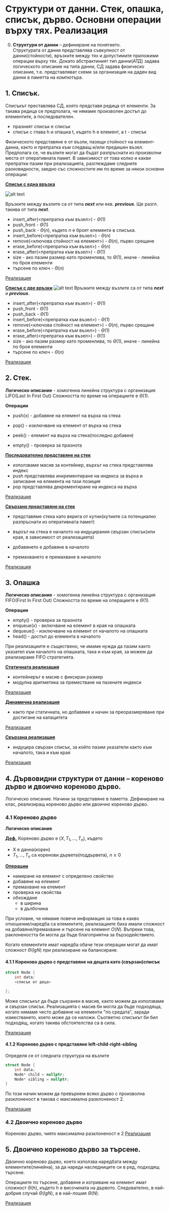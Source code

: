 # Структури от данни. Стек, опашка, списък, дърво. Основни операции върху тях. Реализация
0. **Структури от данни** – дефиниране на понятието.  
Структурата от данни представлява съвкупност от данни(стойности), връзките между тях и допустимите приложими операции върху тях. 
Докато абстрактиният тип данни(АТД) задава логическото описание на типа данни, СД задава физическо описание, т.е. представляват схеми за организация на даден вид данни в паметта на компютъра. 

## 1. Списък. 
Списъкът преставлява СД, която представя редица от елементи. За такава редица се предполага, че нямаме произволен достъп до елементите, а последователен. 
* празният списък е списък
* списък с глава h и опашка t, където h е елемент, а t - списък 

Физическото представяне е от възли, пазещи стойност на елемент-данна, както и препратка към следващ и/или предишен възел. Предполага се, че възлите могат да бъдат разпръснати из произволни места от оперативната памет. В зависимост от това колко и какви препратки пазим при реализацията, разглеждаме следните разновидности, заедно със сложностите им по време за някои основни операции: 

<u>**Списък с една връзка**</u> 

![alt text](image-3.png)

Връзките между възлите са от типа ***next*** или екв. ***previous***. Ще разгл. такива от типа ***next***. 

* insert_after(<препратка към възел>) -  $\Theta(1)$  
* push_front - $\Theta(1)$ 
* push_back - $\Theta(n)$, където $n$ е броят елементи в списъка. 
* insert_before(<препратка към възел>) - $\Theta(n)$ 
* remove(<ключова стойност на елемент>) - $\Theta(n)$, първо срещане
* erase_before(<препратка към възел>) - $\Theta(n)$
* erase_after(<препратка към възел>) -  $\Theta(1)$
* size - ако пазим размер като променлива, то  $\Theta(1)$, иначе - линейна по броя елементи
* търсене по ключ - $\Theta(n)$

[Реализация](./data-structures/singly-linked-list-simple.cpp)

<u>**Списък с две връзки**</u> 
![alt text](image-4.png)
Връзките между възлите са от типа ***next*** и ***previous***.

* insert_after(<препратка към възел>) -  $\Theta(1)$  
* push_front - $\Theta(1)$ 
* push_back - $\Theta(1)$ 
* insert_before(<препратка към възел>) - $\Theta(1)$ 
* remove(<ключова стойност на елемент>) - $\Theta(n)$, първо срещане
* erase_before(<препратка към възел>) - $\Theta(1)$
* erase_after(<препратка към възел>) -  $\Theta(1)$
* size - ако пазим размер като променлива, то  $\Theta(1)$, иначе - линейна по броя елементи
* търсене по ключ - $\Theta(n)$

[Реализация](./data-structures/doubly-linked-list.cpp)

## 2. Стек. 
**Логическо описание** - хомогенна линейна структура с организация LIFO(Last In First Out) 
Сложността по време на операциите е $\Theta(1)$.

**Операции**

* push(x) - добавяне на елемент на върха на стека 
* pop() - изключване на елемент от върха на стека
* peek() - елемент на върха на стека(последно добавен)

* empty() - проверка за празнота


<u>**Последователно представяне на стек**</u>

* използваме масив за контейнер, върхът на стека представлява индекс
* push представлява инкрементиране на индекса за върха и записване на елемента на тази позиция
* pop представлява декрементиране на индекса на върха

[Реализация](./data-structures/stack-sequential.cpp)

<u>**Свързано представяне на стек**</u>

* представяме стека като верига от кутии(кутиите са потенциално разпръснати из оперативната памет)

* върхът на стека е началото на индуцирания свързан списък(или края, в зависимост от реализацията)
* добавянето е добавяне в началото 
* премахването е премахване в началото



[Реализация](./data-structures/stack-linked.cpp)


## 3. Опашка
**Логическо описание** - хомогенна линейна структура с организация FIFO(First In First Out) 
Сложността по време на операциите е $\Theta(1)$.

**Операции**
* empty() - проверка за празнота
* enqueue(x) - включване на елемент в края на опашката
* dequeue() - изключване на елемент от началото на опашката
* head() - достъп до елемента в началото 

При реализациите е съществено, че имаме нужда да пазим както указател към началото на опашката, така и към края, за можем да реализираме FIFO стратегията. 

<u>**Статичната реализация**</u> 
* контейнерът е масив с фиксиран размер 
* модулна аритметика за преместване на пазените индекси

[Реализация](./data-structures/queue-static.cpp)

<u>**Динамична реализация**</u>
* както при статичната, но добавяме и начин за преоразмеряване при достигане на капацитета 

[Реализация](./data-structures/queue-dynamic.cpp)

<u>**Свързана реализация**</u>
* индуцира свързан списък, за който пазим указатели както към началото, така и към края 

[Реализация](./data-structures/queue-linked.cpp)



## 4. Дървовидни структури от данни – кореново дърво и двоично кореново дърво.
Логическо описание. Начини за представяне в паметта. Дефиниране на клас, реализиращ кореново дърво или двоично кореново дърво.

### 4.1 Кореново дърво

**Логическо описание**

<u>**Деф.**</u>  Кореново дърво е $(X, T_1, ..., T_n)$, където 
* X е данна(корен)
* $T_1, ..., T_n$ са коренови дървета(поддървета), $n \geq 0$


<u>**Операции**</u>
* намиране на елемент с определено свойство 
* добавяне на елемент
* премахване на елемент
* проверка на свойства 
* обхождане 
    * в ширина
    * в дълбочина

При условие, че нямаме повече информация за това в какво отношение/наредба са елементите, реализациите биха имали сложност на добавяне/премахване и търсене на елемент $O(N)$. Въпреки това, раклонеността би могла да бъде благоприятна за бързодействието. 

Когато елементите имат наредба обаче тези операции могат да имат сложност $\Theta(lgN)$ при реализиране на балансиране. 



#### 4.1.1 Кореново дърво с представяне на децата като (свързан)списък

```cpp
struct Node {
    int data;
    <списък от деца>

};
```

Може списъкът да бъде съхранен в масив, както можем да използваме и свързан списък. Реализацията с масив би могла да бъде подходяща, когато нямаме често добавяне на елементи "по средата", заради изместването, което може да се наложи. Съответно списъкът би бил подходящ, когато такива обстоятелства са в сила. 

[Реализация](./data-structures/rooted-linked-list-children.cpp)

#### 4.1.2 Кореново дърво с представяне left-child-right-sibling
Определя се от следната структура на възлите 

```cpp
struct Node {
    int data;
    Node* child = nullptr;
    Node* sibling = nullptr;
}

```

По този начин можем да превърнем всяко дърво с произволна разклоненост в такова с максимална разклоненост 2.

[Реализация](./data-structures/left-child-right-sibling.cpp)

### 4.2 Двоично кореново дърво 
Кореново дърво, чиято максимална разклоненост е 2
[Реализация](./data-structures/binary-rooted.cpp)

## 5. Двоично кореново дърво за търсене. 
Двоично кореново дърво, което използва наредбата между елементите(линейна), за да нареди наследниците си в ред, подходящ търсене. 

Операциите по търсене, добавяне и изтриване на елемент имат сложност $\Theta(h)$, където h е височината на дървото. Следователно, в най-добрия случай $\Theta(lgN)$, а в най-лошия $\Theta(N)$.

[Реализация](./data-structures/binary-search-tree.cpp)